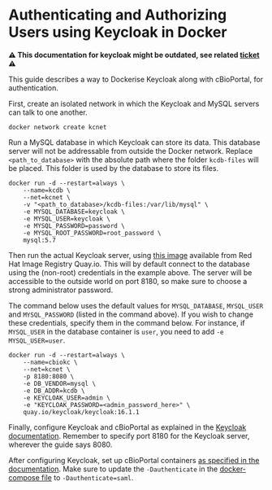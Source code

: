 # Authenticating and Authorizing Users using Keycloak in Docker

**⚠️ This documentation for keycloak might be outdated, see related [ticket](https://github.com/cBioPortal/cbioportal/issues/10360) ⚠️**

This guide describes a way to Dockerise Keycloak along with cBioPortal, for authentication.

First, create an isolated network in which the Keycloak and MySQL servers can talk to one another.

```shell
docker network create kcnet
```

Run a MySQL database in which Keycloak can store its data. This database server will not be addressable from outside the Docker network. Replace `<path_to_database>` with the absolute path where the folder `kcdb-files` will be placed. This folder is used by the database to store its files.

```shell
docker run -d --restart=always \
    --name=kcdb \
    --net=kcnet \
    -v "<path_to_database>/kcdb-files:/var/lib/mysql" \
    -e MYSQL_DATABASE=keycloak \
    -e MYSQL_USER=keycloak \
    -e MYSQL_PASSWORD=password \
    -e MYSQL_ROOT_PASSWORD=root_password \
    mysql:5.7
```

Then run the actual Keycloak server, using [this image](https://quay.io/repository/keycloak/keycloak) available from Red Hat Image Registry Quay.io. This will by default connect to the database using the (non-root) credentials in the example above. The server will be accessible to the outside world on port 8180, so make sure to choose a strong administrator password.

The command below uses the default values for `MYSQL_DATABASE`, `MYSQL_USER` and `MYSQL_PASSWORD` (listed in the command above). If you wish to change these credentials, specify them in the command below. For instance, if `MYSQL_USER` in the database container is `user`, you need to add `-e MYSQL_USER=user`.

```
docker run -d --restart=always \
    --name=cbiokc \
    --net=kcnet \
    -p 8180:8080 \
    -e DB_VENDOR=mysql \
    -e DB_ADDR=kcdb \
    -e KEYCLOAK_USER=admin \
    -e "KEYCLOAK_PASSWORD=<admin_password_here>" \
    quay.io/keycloak/keycloak:16.1.1
```

Finally, configure Keycloak and cBioPortal as explained in the [Keycloak documentation](./../authorization-and-authentication/Authenticating-and-Authorizing-Users-via-keycloak.md). Remember to specify port 8180 for the Keycloak server, wherever the guide says 8080.

After configuring Keycloak, set up cBioPortal containers [as specified in the documentation](./). Make sure to update the `-Dauthenticate` in the [docker-compose file](https://github.com/cBioPortal/cbioportal-docker-compose/blob/5da068f0eb9b4f42db52ab5e91321b26a1826d7a/docker-compose.yml#L20) to `-Dauthenticate=saml`.
